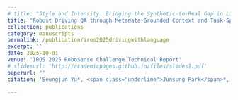 ```yaml
---
# title: "Style and Intensity: Bridging the Synthetic-to-Real Gap in LiDAR Semantic Segmentation"
title: "Robust Driving QA through Metadata-Grounded Context and Task-Specific Prompts"
collection: publications
category: manuscripts
permalink: /publication/iros2025drivingwithlanguage
excerpt: ''
date: 2025-10-01
venue: 'IROS 2025 RoboSense Challenge Technical Report'
# slidesurl: 'http://academicpages.github.io/files/slides1.pdf'
paperurl: ''
citation: 'Seungjun Yu*, <span class="underline">Junsung Park</span>*, Youngsun Lim, Hyunjung Shim'

---
```


<!-- The contents above will be part of a list of publications, if the user clicks the link for the publication than the contents of section will be rendered as a full page, allowing you to provide more information about the paper for the reader. When publications are displayed as a single page, the contents of the above "citation" field will automatically be included below this section in a smaller font. -->